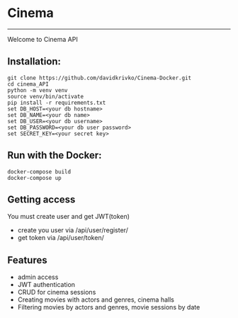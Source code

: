 # Cinema

***

Welcome to Cinema API

## Installation:

```shell
git clone https://github.com/davidkrivko/Cinema-Docker.git
cd cinema_API
python -m venv venv
source venv/bin/activate
pip install -r requirements.txt
set DB_HOST=<your db hostname>
set DB_NAME=<your db name>
set DB_USER=<your db username>
set DB_PASSWORD=<your db user password>
set SECRET_KEY=<your secret key>
```

## Run with the Docker:

```shell
docker-compose build
docker-compose up
```

## Getting access

  You must create user and get JWT(token)

- create you user via /api/user/register/
- get token via /api/user/token/

## Features

- admin access
- JWT authentication
- CRUD for cinema sessions
- Creating movies with actors and genres, cinema halls
- Filtering movies by actors and genres, movie sessions by date
